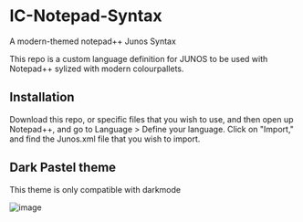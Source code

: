 # IC-Notepad-Syntax
A modern-themed notepad++ Junos Syntax

This repo is a custom language definition for JUNOS to be used with Notepad++ sylized with modern colourpallets.

## Installation
Download this repo, or specific files that you wish to use, and then open up Notepad++, and go to Language > Define your language. Click on "Import," and find the Junos.xml file that you wish to import.

## Dark Pastel theme
This theme is only compatible with darkmode

![image](https://user-images.githubusercontent.com/34004518/224954048-41d8931d-7b94-4a61-ac27-f1277121802a.png)

